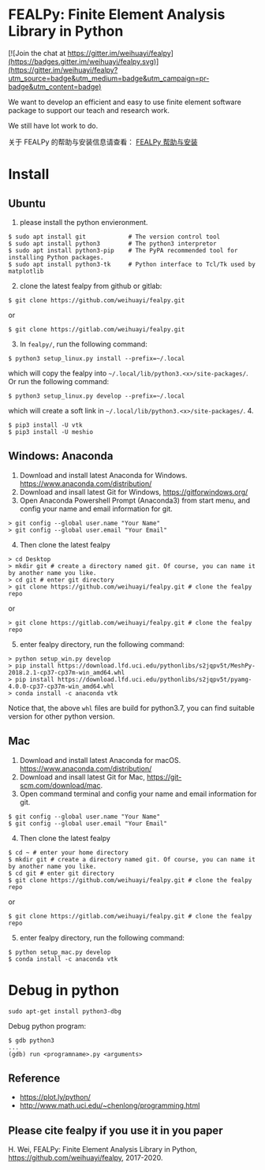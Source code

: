 # FEALPy: Finite Element Analysis Library in Python

[![Join the chat at https://gitter.im/weihuayi/fealpy](https://badges.gitter.im/weihuayi/fealpy.svg)](https://gitter.im/weihuayi/fealpy?utm_source=badge&utm_medium=badge&utm_campaign=pr-badge&utm_content=badge)

We want to develop an efficient and easy to use finite element software
package to support our teach and research work. 

We still have lot work to do. 

关于 FEALPy 的帮助与安装信息请查看：
[FEALPy 帮助与安装](https://www.weihuayi.cn/fealpy/fealpy.html)

# Install

## Ubuntu

1. please install the python envieronment. 
```
$ sudo apt install git            # The version control tool
$ sudo apt install python3        # The python3 interpretor 
$ sudo apt install python3-pip    # The PyPA recommended tool for installing Python packages.
$ sudo apt install python3-tk     # Python interface to Tcl/Tk used by matplotlib 
```
2. clone the latest fealpy from github or gitlab:
```
$ git clone https://github.com/weihuayi/fealpy.git
```
or
```
$ git clone https://gitlab.com/weihuayi/fealpy.git
```
3. In `fealpy/`, run the following command: 
```
$ python3 setup_linux.py install --prefix=~/.local
```
which will copy the fealpy into `~/.local/lib/python3.<x>/site-packages/`.  Or run the following command:
```
$ python3 setup_linux.py develop --prefix=~/.local
```
which will create a soft link in `~/.local/lib/python3.<x>/site-packages/`.
4. 
```
$ pip3 install -U vtk
$ pip3 install -U meshio
```



## Windows: Anaconda

1. Download and install latest Anaconda for Windows. https://www.anaconda.com/distribution/
2. Download and insall latest Git for Windows, https://gitforwindows.org/
3. Open Anaconda Powershell Prompt (Anaconda3) from start menu, and config your name and email information for git. 
```
> git config --global user.name "Your Name"
> git config --global user.email "Your Email"
```
4. Then clone the latest fealpy
```
> cd Desktop
> mkdir git # create a directory named git. Of course, you can name it by another name you like.
> cd git # enter git directory
> git clone https://github.com/weihuayi/fealpy.git # clone the fealpy repo
```
or
```
> git clone https://gitlab.com/weihuayi/fealpy.git # clone the fealpy repo
```
5. enter fealpy directory, run the following command:
```
> python setup_win.py develop 
> pip install https://download.lfd.uci.edu/pythonlibs/s2jqpv5t/MeshPy-2018.2.1-cp37-cp37m-win_amd64.whl
> pip install https://download.lfd.uci.edu/pythonlibs/s2jqpv5t/pyamg-4.0.0-cp37-cp37m-win_amd64.whl
> conda install -c anaconda vtk 
```
Notice that, the above `whl` files are build for python3.7, you can find suitable
version for other python version.

## Mac
1. Download and install latest Anaconda for macOS. https://www.anaconda.com/distribution/
2. Download and insall latest Git for Mac, https://git-scm.com/download/mac.
3. Open command terminal and config your name and email information for git. 
```
$ git config --global user.name "Your Name"
$ git config --global user.email "Your Email"
```
4. Then clone the latest fealpy
```
$ cd ~ # enter your home directory 
$ mkdir git # create a directory named git. Of course, you can name it by another name you like.
$ cd git # enter git directory
$ git clone https://github.com/weihuayi/fealpy.git # clone the fealpy repo
```
or
```
$ git clone https://gitlab.com/weihuayi/fealpy.git # clone the fealpy repo
```

5. enter fealpy directory, run the following command:
```
$ python setup_mac.py develop 
$ conda install -c anaconda vtk
```

# Debug in python 

```
sudo apt-get install python3-dbg
```

Debug python program:

```
$ gdb python3
...
(gdb) run <programname>.py <arguments>
```

## Reference

* https://plot.ly/python/
* http://www.math.uci.edu/~chenlong/programming.html


## Please cite fealpy if you use it in you paper

H. Wei, FEALPy: Finite Element Analysis Library in Python, https://github.com/weihuayi/fealpy, 2017-2020.
